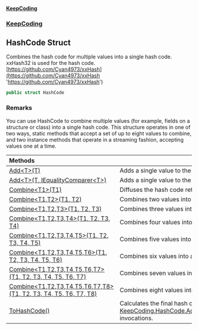 #### [KeepCoding](index.md 'index')
### [KeepCoding](KeepCoding.md 'KeepCoding')
## HashCode Struct
Combines the hash code for multiple values into a single hash code. xxHash32 is used for the hash code. [https://github.com/Cyan4973/xxHash](https://github.com/Cyan4973/xxHash 'https://github.com/Cyan4973/xxHash')
```csharp
public struct HashCode
```
### Remarks
You can use HashCode to combine multiple values (for example, fields on a structure or class) into a single hash code. This structure operates in one of two ways, static methods that accept a set of up to eight values to combine, and two instance methods that operate in a streaming fashion, accepting values one at a time.  

| Methods | |
| :--- | :--- |
| [Add&lt;T&gt;(T)](HashCode.Add.yf+k1MfqiUfUrmQ17.OyhQ.md 'KeepCoding.HashCode.Add&lt;T&gt;(T)') | Adds a single value to the hash code.<br/> |
| [Add&lt;T&gt;(T, IEqualityComparer&lt;T&gt;)](HashCode.Add.DDEUFIPbOWBcLEW1DDyscA.md 'KeepCoding.HashCode.Add&lt;T&gt;(T, System.Collections.Generic.IEqualityComparer&lt;T&gt;)') | Adds a single value to the hash code, specifying the type that provides the hash code function.<br/> |
| [Combine&lt;T1&gt;(T1)](HashCode.Combine.Ip4cUE5tYi7iUMrg6yRjdw.md 'KeepCoding.HashCode.Combine&lt;T1&gt;(T1)') | Diffuses the hash code returned by the specified value.<br/> |
| [Combine&lt;T1,T2&gt;(T1, T2)](HashCode.Combine.W2t.u2Jc5WusNdHT1IhsmQ.md 'KeepCoding.HashCode.Combine&lt;T1,T2&gt;(T1, T2)') | Combines two values into a hash code.<br/> |
| [Combine&lt;T1,T2,T3&gt;(T1, T2, T3)](HashCode.Combine.hnj18Q9w7qWVsCoGxHWCpQ.md 'KeepCoding.HashCode.Combine&lt;T1,T2,T3&gt;(T1, T2, T3)') | Combines three values into a hash code.<br/> |
| [Combine&lt;T1,T2,T3,T4&gt;(T1, T2, T3, T4)](HashCode.Combine.fghB4niBG7mTSN3zMwiD6Q.md 'KeepCoding.HashCode.Combine&lt;T1,T2,T3,T4&gt;(T1, T2, T3, T4)') | Combines four values into a hash code.<br/> |
| [Combine&lt;T1,T2,T3,T4,T5&gt;(T1, T2, T3, T4, T5)](HashCode.Combine.TuTmYpga4s8xc+m8SgHlJA.md 'KeepCoding.HashCode.Combine&lt;T1,T2,T3,T4,T5&gt;(T1, T2, T3, T4, T5)') | Combines five values into a hash code.<br/> |
| [Combine&lt;T1,T2,T3,T4,T5,T6&gt;(T1, T2, T3, T4, T5, T6)](HashCode.Combine.vqylN8dlwfYpuqcUSSZWKg.md 'KeepCoding.HashCode.Combine&lt;T1,T2,T3,T4,T5,T6&gt;(T1, T2, T3, T4, T5, T6)') | Combines six values into a hash code.<br/> |
| [Combine&lt;T1,T2,T3,T4,T5,T6,T7&gt;(T1, T2, T3, T4, T5, T6, T7)](HashCode.Combine.sJGBvBPmSM+oleb94Gf1fQ.md 'KeepCoding.HashCode.Combine&lt;T1,T2,T3,T4,T5,T6,T7&gt;(T1, T2, T3, T4, T5, T6, T7)') | Combines seven values into a hash code.<br/> |
| [Combine&lt;T1,T2,T3,T4,T5,T6,T7,T8&gt;(T1, T2, T3, T4, T5, T6, T7, T8)](HashCode.Combine.G8EgAs2B1jAj301G2EoR2g.md 'KeepCoding.HashCode.Combine&lt;T1,T2,T3,T4,T5,T6,T7,T8&gt;(T1, T2, T3, T4, T5, T6, T7, T8)') | Combines eight values into a hash code.<br/> |
| [ToHashCode()](HashCode.ToHashCode().md 'KeepCoding.HashCode.ToHashCode()') | Calculates the final hash code after consecutive [KeepCoding.HashCode.Add(System.Int32)](https://docs.microsoft.com/en-us/dotnet/api/KeepCoding.HashCode.Add#KeepCoding_HashCode_Add_System_Int32_ 'KeepCoding.HashCode.Add(System.Int32)')/[KeepCoding.HashCode.Add(System.UInt32,System.UInt32)](https://docs.microsoft.com/en-us/dotnet/api/KeepCoding.HashCode.Add#KeepCoding_HashCode_Add_System_UInt32,System_UInt32_ 'KeepCoding.HashCode.Add(System.UInt32,System.UInt32)') invocations.<br/> |
